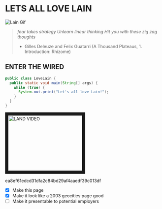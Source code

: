 # LETS ALL LOVE LAIN
![Lain Gif](https://fauux.neocities.org/loveLain.gif)
> *fear takes strategy Unlearn linear thinking
> Hit you with these zig zag thoughts*
> - Gilles Deleuze and Felix Guatarri (A Thousand Plateaus, 1. Introduction: Rhizome)

## ENTER THE WIRED
```java
public class LoveLain {
  public static void main(String[] args) {
    while (true) {
      System.out.print("Let's all love Lain!");
    }
  }
}
```
<a href="https://youtu.be/fiaWsgtJrNI" target="_blank"><img src="http://img.youtube.com/vi/fiaWsgtJrNI/0.jpg" 
alt="LAND VIDEO" width="240" height="180" border="10" /></a>

ea8ef61edcd31dfa2c84bd29af4aaedf39c013df

- [x] Make this page
- [x] Make it ~~look like a 2003 geocities page~~ good
- [ ] Make it presentable to potential employers 
